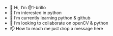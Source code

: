 - 👋 Hi, I’m @1-brillo
- 👀 I’m interested in python
- 🌱 I’m currently learning python & github
- 💞️ I’m looking to collaborate on openCV & python 
- 📫 How to reach me just drop a message here 

<!---
1-brillo/1-brillo is a ✨ special ✨ repository because its `README.md` (this file) appears on your GitHub profile.
You can click the Preview link to take a look at your changes.
--->
